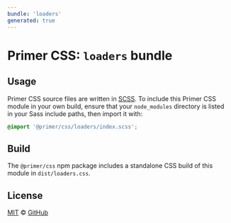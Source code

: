 ```yaml
---
bundle: 'loaders'
generated: true
---
```


# Primer CSS: `loaders` bundle

## Usage

Primer CSS source files are written in [SCSS]. To include this Primer CSS module
in your own build, ensure that your `node_modules` directory is listed in your
Sass include paths, then import it with:

```scss
@import '@primer/css/loaders/index.scss';
```

## Build

The `@primer/css` npm package includes a standalone CSS build of this module in
`dist/loaders.css`.

## License

[MIT](https://github.com/primer/css/blob/master/LICENSE) &copy;
[GitHub](https://github.com/)

[scss]: https://sass-lang.com/documentation/syntax#scss
